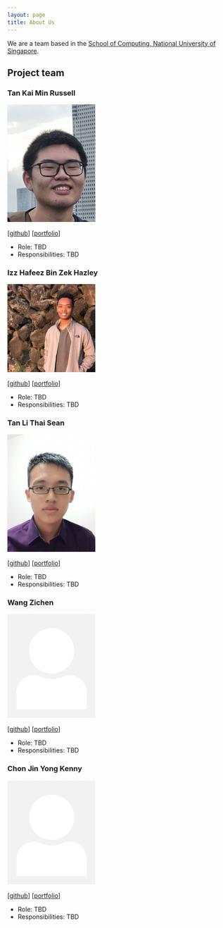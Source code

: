```yaml
---
layout: page
title: About Us
---
```


We are a team based in the [School of Computing, National University of Singapore](http://www.comp.nus.edu.sg).

## Project team

### Tan Kai Min Russell

<img src="images/russelltankaimin.png" width="200px">

[[github](https://github.com/russelltankaimin)]
[[portfolio](team/russelltankaimin.md)]

* Role: TBD
* Responsibilities: TBD

### Izz Hafeez Bin Zek Hazley

<img src="images/mynameizzhafeez.png" width="200px">

[[github](http://github.com/mynameizzhafeez)]
[[portfolio](team/mynameizzhafeez.md)]

* Role: TBD
* Responsibilities: TBD

### Tan Li Thai Sean

<img src="images/seanfirefox.png" width="200px">

[[github](http://github.com/seanfirefox)]
[[portfolio](team/seanfirefox.md)]

* Role: TBD
* Responsibilities: TBD

### Wang Zichen

<img src="images/zichen-3974.png" width="200px">

[[github](http://github.com/zichen-3974)]
[[portfolio](team/zichen-3974.md)]

* Role: TBD
* Responsibilities: TBD

### Chon Jin Yong Kenny

<img src="images/kennycjy.png" width="200px">

[[github](http://github.com/kennycjy)]
[[portfolio](team/kennycjy.md)]

* Role: TBD
* Responsibilities: TBD

